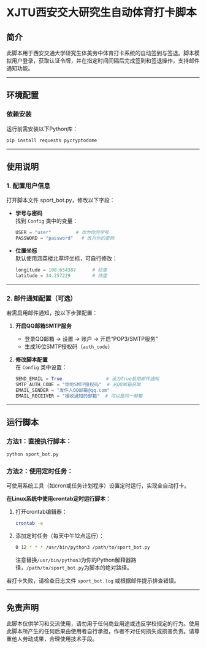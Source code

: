 # XJTU西安交大研究生自动体育打卡脚本

## 简介

此脚本用于西安交通大学研究生体美劳中体育打卡系统的自动签到与签退。脚本模拟用户登录，获取认证令牌，并在指定时间间隔后完成签到和签退操作，支持邮件通知功能。

---

## 环境配置

### 依赖安装

运行前需安装以下Python库：

```bash
pip install requests pycryptodome 
```

---

## 使用说明

### 1. 配置用户信息

打开脚本文件 sport_bot.py，修改以下字段：

- **学号与密码**  
  找到 `Config` 类中的变量：
  ```python
  USER = "user"         # 改为你的学号
  PASSWORD = "password"   # 改为你的密码
  ```

- **位置坐标**  
  默认使用涵英楼北草坪坐标，可自行修改：
  ```python
  longitude = 108.654387      # 经度
  latitude = 34.257229        # 纬度
  ```

---

### 2. 邮件通知配置（可选）

若需启用邮件通知，按以下步骤配置：

1. **开启QQ邮箱SMTP服务**  
   - 登录QQ邮箱 → 设置 → 账户 → 开启“POP3/SMTP服务”
   - 生成16位SMTP授权码（`auth_code`）

2. **修改脚本配置**  
   在 `Config` 类中设置：
   ```python
   SEND_EMAIL = True                # 设为True启用邮件通知
   SMTP_AUTH_CODE = "你的SMTP授权码"  # 从QQ邮箱获取
   EMAIL_SENDER = "发件人QQ邮箱@qq.com"
   EMAIL_RECEIVER = "接收通知的邮箱"  # 可以是同一邮箱
   ```

---

## 运行脚本

### 方法1：直接执行脚本：
```bash
python sport_bot.py
```

### 方法2：使用定时任务：
可使用系统工具（如cron或任务计划程序）设置定时运行，实现全自动打卡。

**在Linux系统中使用crontab定时运行脚本：**
1. 打开crontab编辑器：
   ```bash
   crontab -e
   ```
2. 添加定时任务（每天中午12点运行）：
   ```bash
   0 12 * * * /usr/bin/python3 /path/to/sport_bot.py
   ```
   注意替换`/usr/bin/python3`为你的Python解释器路径，`/path/to/sport_bot.py`为脚本的绝对路径。

若打卡失败，请检查日志文件 `sport_bot.log` 或根据邮件提示排查错误。

---

## 免责声明
此脚本仅供学习和交流使用，请勿用于任何商业用途或违反学校规定的行为。使用此脚本所产生的任何后果由使用者自行承担，作者不对任何损失或损害负责。请尊重他人劳动成果，合理使用技术手段。
